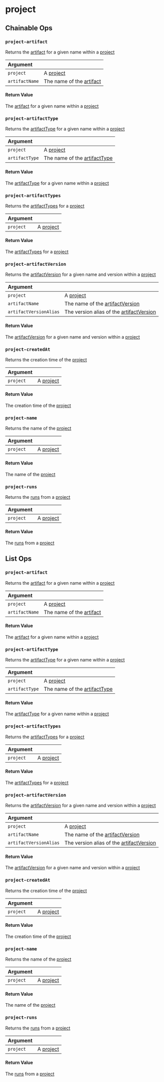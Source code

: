 # project

## Chainable Ops
<h3 id="project-artifact"><code>project-artifact</code></h3>

Returns the [artifact](https://docs.wandb.ai/ref/weave//artifact) for a given name within a [project](https://docs.wandb.ai/ref/weave//project)

| Argument |  | 
| :--- | :--- |
| `project` | A [project](https://docs.wandb.ai/ref/weave//project) |
| `artifactName` | The name of the [artifact](https://docs.wandb.ai/ref/weave//artifact) |

#### Return Value
The [artifact](https://docs.wandb.ai/ref/weave//artifact) for a given name within a [project](https://docs.wandb.ai/ref/weave//project)

<h3 id="project-artifactType"><code>project-artifactType</code></h3>

Returns the [artifactType](https://docs.wandb.ai/ref/weave//artifact-type) for a given name within a [project](https://docs.wandb.ai/ref/weave//project)

| Argument |  | 
| :--- | :--- |
| `project` | A [project](https://docs.wandb.ai/ref/weave//project) |
| `artifactType` | The name of the [artifactType](https://docs.wandb.ai/ref/weave//artifact-type) |

#### Return Value
The [artifactType](https://docs.wandb.ai/ref/weave//artifact-type) for a given name within a [project](https://docs.wandb.ai/ref/weave//project)

<h3 id="project-artifactTypes"><code>project-artifactTypes</code></h3>

Returns the [artifactTypes](https://docs.wandb.ai/ref/weave//artifact-type) for a [project](https://docs.wandb.ai/ref/weave//project)

| Argument |  | 
| :--- | :--- |
| `project` | A [project](https://docs.wandb.ai/ref/weave//project) |

#### Return Value
The [artifactTypes](https://docs.wandb.ai/ref/weave//artifact-type) for a [project](https://docs.wandb.ai/ref/weave//project)

<h3 id="project-artifactVersion"><code>project-artifactVersion</code></h3>

Returns the [artifactVersion](https://docs.wandb.ai/ref/weave//artifact-version) for a given name and version within a [project](https://docs.wandb.ai/ref/weave//project)

| Argument |  | 
| :--- | :--- |
| `project` | A [project](https://docs.wandb.ai/ref/weave//project) |
| `artifactName` | The name of the [artifactVersion](https://docs.wandb.ai/ref/weave//artifact-version) |
| `artifactVersionAlias` | The version alias of the [artifactVersion](https://docs.wandb.ai/ref/weave//artifact-version) |

#### Return Value
The [artifactVersion](https://docs.wandb.ai/ref/weave//artifact-version) for a given name and version within a [project](https://docs.wandb.ai/ref/weave//project)

<h3 id="project-createdAt"><code>project-createdAt</code></h3>

Returns the creation time of the [project](https://docs.wandb.ai/ref/weave//project)

| Argument |  | 
| :--- | :--- |
| `project` | A [project](https://docs.wandb.ai/ref/weave//project) |

#### Return Value
The creation time of the [project](https://docs.wandb.ai/ref/weave//project)

<h3 id="project-name"><code>project-name</code></h3>

Returns the name of the [project](https://docs.wandb.ai/ref/weave//project)

| Argument |  | 
| :--- | :--- |
| `project` | A [project](https://docs.wandb.ai/ref/weave//project) |

#### Return Value
The name of the [project](https://docs.wandb.ai/ref/weave//project)

<h3 id="project-runs"><code>project-runs</code></h3>

Returns the [runs](https://docs.wandb.ai/ref/weave//run) from a [project](https://docs.wandb.ai/ref/weave//project)

| Argument |  | 
| :--- | :--- |
| `project` | A [project](https://docs.wandb.ai/ref/weave//project) |

#### Return Value
The [runs](https://docs.wandb.ai/ref/weave//run) from a [project](https://docs.wandb.ai/ref/weave//project)


## List Ops
<h3 id="project-artifact"><code>project-artifact</code></h3>

Returns the [artifact](https://docs.wandb.ai/ref/weave//artifact) for a given name within a [project](https://docs.wandb.ai/ref/weave//project)

| Argument |  | 
| :--- | :--- |
| `project` | A [project](https://docs.wandb.ai/ref/weave//project) |
| `artifactName` | The name of the [artifact](https://docs.wandb.ai/ref/weave//artifact) |

#### Return Value
The [artifact](https://docs.wandb.ai/ref/weave//artifact) for a given name within a [project](https://docs.wandb.ai/ref/weave//project)

<h3 id="project-artifactType"><code>project-artifactType</code></h3>

Returns the [artifactType](https://docs.wandb.ai/ref/weave//artifact-type) for a given name within a [project](https://docs.wandb.ai/ref/weave//project)

| Argument |  | 
| :--- | :--- |
| `project` | A [project](https://docs.wandb.ai/ref/weave//project) |
| `artifactType` | The name of the [artifactType](https://docs.wandb.ai/ref/weave//artifact-type) |

#### Return Value
The [artifactType](https://docs.wandb.ai/ref/weave//artifact-type) for a given name within a [project](https://docs.wandb.ai/ref/weave//project)

<h3 id="project-artifactTypes"><code>project-artifactTypes</code></h3>

Returns the [artifactTypes](https://docs.wandb.ai/ref/weave//artifact-type) for a [project](https://docs.wandb.ai/ref/weave//project)

| Argument |  | 
| :--- | :--- |
| `project` | A [project](https://docs.wandb.ai/ref/weave//project) |

#### Return Value
The [artifactTypes](https://docs.wandb.ai/ref/weave//artifact-type) for a [project](https://docs.wandb.ai/ref/weave//project)

<h3 id="project-artifactVersion"><code>project-artifactVersion</code></h3>

Returns the [artifactVersion](https://docs.wandb.ai/ref/weave//artifact-version) for a given name and version within a [project](https://docs.wandb.ai/ref/weave//project)

| Argument |  | 
| :--- | :--- |
| `project` | A [project](https://docs.wandb.ai/ref/weave//project) |
| `artifactName` | The name of the [artifactVersion](https://docs.wandb.ai/ref/weave//artifact-version) |
| `artifactVersionAlias` | The version alias of the [artifactVersion](https://docs.wandb.ai/ref/weave//artifact-version) |

#### Return Value
The [artifactVersion](https://docs.wandb.ai/ref/weave//artifact-version) for a given name and version within a [project](https://docs.wandb.ai/ref/weave//project)

<h3 id="project-createdAt"><code>project-createdAt</code></h3>

Returns the creation time of the [project](https://docs.wandb.ai/ref/weave//project)

| Argument |  | 
| :--- | :--- |
| `project` | A [project](https://docs.wandb.ai/ref/weave//project) |

#### Return Value
The creation time of the [project](https://docs.wandb.ai/ref/weave//project)

<h3 id="project-name"><code>project-name</code></h3>

Returns the name of the [project](https://docs.wandb.ai/ref/weave//project)

| Argument |  | 
| :--- | :--- |
| `project` | A [project](https://docs.wandb.ai/ref/weave//project) |

#### Return Value
The name of the [project](https://docs.wandb.ai/ref/weave//project)

<h3 id="project-runs"><code>project-runs</code></h3>

Returns the [runs](https://docs.wandb.ai/ref/weave//run) from a [project](https://docs.wandb.ai/ref/weave//project)

| Argument |  | 
| :--- | :--- |
| `project` | A [project](https://docs.wandb.ai/ref/weave//project) |

#### Return Value
The [runs](https://docs.wandb.ai/ref/weave//run) from a [project](https://docs.wandb.ai/ref/weave//project)

